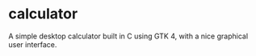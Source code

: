 # calculator
A simple desktop calculator built in C using GTK 4, with a nice graphical user interface.
